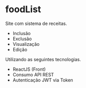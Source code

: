 # foodList

Site com sistema de receitas.

- Inclusão
- Exclusão
- Visualização
- Edição

Utilizando as seguintes tecnologias.

- ReactJS (Front)
- Consumo API REST
- Autenticação JWT via Token
